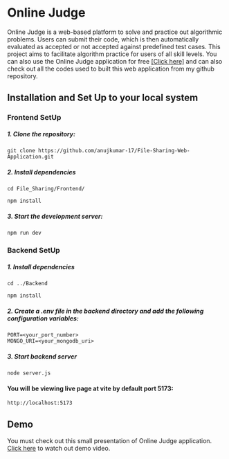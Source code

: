 
# Online Judge

Online Judge is a web-based platform to solve and practice out algorithmic problems. Users can submit their code, which is then automatically evaluated as accepted or not accepted against predefined test cases. This project aims to facilitate algorithm practice for users of all skill levels. You can also use the Online Judge application for free [[Click here]](https://www.online-judge-for-all.icu/) and can also check out all the codes used to built this web application from my github repository. 


## Installation and Set Up to your local system
### Frontend SetUp
#####   1. Clone the repository:
    git clone https://github.com/anujkumar-17/File-Sharing-Web-Application.git

##### 2. Install dependencies
    cd File_Sharing/Frontend/

    npm install

##### 3. Start the development server:
    npm run dev

### Backend SetUp
#####   1. Install dependencies
    cd ../Backend

    npm install
#####   2. Create a .env file in the backend directory and add the following configuration variables:

    PORT=<your_port_number>
    MONGO_URI=<your_mongodb_uri> 

##### 3. Start backend server
    node server.js

#### You will be viewing live page at vite by default port 5173: 
    http://localhost:5173

####


   
     
 
        
## Demo

You must check out this small presentation of Online Judge application. [Click here](https://www.loom.com/share/66cd5dc102cf4412827681482ede0937) to watch out demo video.


